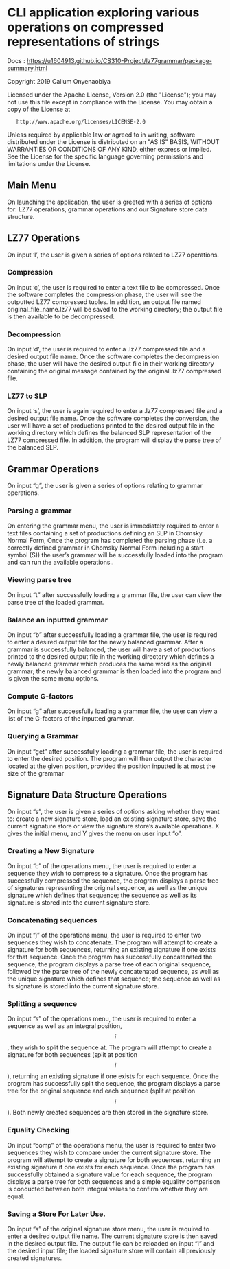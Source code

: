 # CLI application exploring various operations on compressed representations of strings
Docs : https://u1604913.github.io/CS310-Project/lz77grammar/package-summary.html

Copyright 2019 Callum Onyenaobiya

   Licensed under the Apache License, Version 2.0 (the "License");
   you may not use this file except in compliance with the License.
   You may obtain a copy of the License at

       http://www.apache.org/licenses/LICENSE-2.0

   Unless required by applicable law or agreed to in writing, software
   distributed under the License is distributed on an "AS IS" BASIS,
   WITHOUT WARRANTIES OR CONDITIONS OF ANY KIND, either express or implied.
   See the License for the specific language governing permissions and
   limitations under the License.
   
Main Menu
---------

On launching the application, the user is greeted with a series of options for:
LZ77 operations, grammar operations and our Signature store data structure.

LZ77 Operations
---------------

On input ‘l’, the user is given a series of options related to LZ77 operations.

### Compression

On input ‘c’, the user is required to enter a text file to be compressed. Once
the software completes the compression phase, the user will see the outputted
LZ77 compressed tuples. In addition, an output file named
original_file_name.lz77 will be saved to the working directory; the output file
is then available to be decompressed.

### Decompression

On input ‘d’, the user is required to enter a .lz77 compressed file and a
desired output file name. Once the software completes the decompression phase,
the user will have the desired output file in their working directory containing
the original message contained by the original .lz77 compressed file.

### LZ77 to SLP

On input ‘s’, the user is again required to enter a .lz77 compressed file and a
desired output file name. Once the software completes the conversion, the user
will have a set of productions printed to the desired output file in the working
directory which defines the balanced SLP representation of the LZ77 compressed
file. In addition, the program will display the parse tree of the balanced SLP.

Grammar Operations
------------------

On input “g”, the user is given a series of options relating to grammar
operations.

###  Parsing a grammar

On entering the grammar menu, the user is immediately required to enter a text
files containing a set of productions defining an SLP in Chomsky Normal Form,
Once the program has completed the parsing phase (i.e. a correctly defined
grammar in Chomsky Normal Form including a start symbol (S)) the user’s grammar
will be successfully loaded into the program and can run the available
operations..

### Viewing parse tree

On input “t” after successfully loading a grammar file, the user can view the
parse tree of the loaded grammar.

### Balance an inputted grammar

On input “b” after successfully loading a grammar file, the user is required to
enter a desired output file for the newly balanced grammar. After a grammar is
successfully balanced, the user will have a set of productions printed to the
desired output file in the working directory which defines a newly balanced
grammar which produces the same word as the original grammar; the newly balanced
grammar is then loaded into the program and is given the same menu options.

### Compute G-factors

On input “g” after successfully loading a grammar file, the user can view a list
of the G-factors of the inputted grammar.

### Querying a Grammar
On input “get” after successfully loading a grammar file, the user is required to enter the desired position. The program will then output the character located at the given position, provided the position inputted is at most the size of the grammar

Signature Data Structure Operations
-----------------------------------

On input “s”, the user is given a series of options asking whether they want to:
create a new signature store, load an existing signature store, save the current
signature store or view the signature store’s available operations. X gives the
initial menu, and Y gives the menu on user input “o”.

### Creating a New Signature

On input “c” of the operations menu, the user is required to enter a sequence
they wish to compress to a signature. Once the program has successfully
compressed the sequence, the program displays a parse tree of signatures
representing the original sequence, as well as the unique signature which
defines that sequence; the sequence as well as its signature is stored into the
current signature store.

### Concatenating sequences

On input “j” of the operations menu, the user is required to enter two sequences
they wish to concatenate. The program will attempt to create a signature for
both sequences, returning an existing signature if one exists for that sequence.
Once the program has successfully concatenated the sequence, the program
displays a parse tree of each original sequence, followed by the parse tree of
the newly concatenated sequence, as well as the unique signature which defines
that sequence; the sequence as well as its signature is stored into the current
signature store.

### Splitting a sequence

On input “s” of the operations menu, the user is required to enter a sequence as
well as an integral position, $$i$$, they wish to split the sequence at. The
program will attempt to create a signature for both sequences (split at position
$$i$$), returning an existing signature if one exists for each sequence. Once
the program has successfully split the sequence, the program displays a parse
tree for the original sequence and each sequence (split at position $$i$$). Both
newly created sequences are then stored in the signature store.

### Equality Checking

On input “comp” of the operations menu, the user is required to enter two
sequences they wish to compare under the current signature store. The program
will attempt to create a signature for both sequences, returning an existing
signature if one exists for each sequence. Once the program has successfully
obtained a signature value for each sequence, the program displays a parse tree
for both sequences and a simple equality comparison is conducted between both
integral values to confirm whether they are equal.

### Saving a Store For Later Use.

On input “s” of the original signature store menu, the user is required to enter
a desired output file name. The current signature store is then saved in the
desired output file. The output file can be reloaded on input “l” and the
desired input file; the loaded signature store will contain all previously
created signatures.
